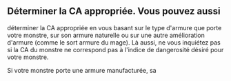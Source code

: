 ## Déterminer la CA appropriée. Vous pouvez aussi

déterminer la CA appropriée en vous basant sur le type
d'armure que porte votre monstre, sur son armure naturelle
ou sur une autre amélioration d'armure (comme le sort
armure du mage). Là aussi, ne vous inquiétez pas si la CA du
monstre ne correspond pas à l'indice de dangerosité désiré
pour votre monstre.

Si votre monstre porte une armure manufacturée, sa
